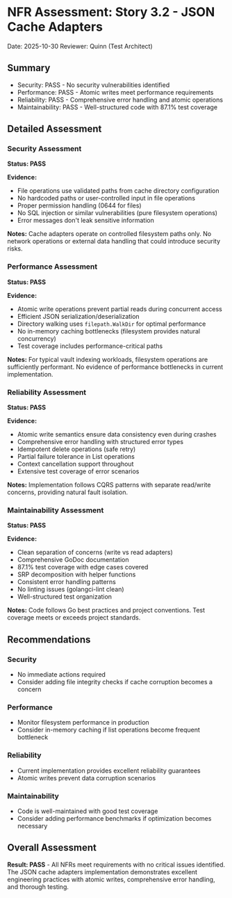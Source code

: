 # NFR Assessment: Story 3.2 - JSON Cache Adapters

Date: 2025-10-30
Reviewer: Quinn (Test Architect)

## Summary

- Security: PASS - No security vulnerabilities identified
- Performance: PASS - Atomic writes meet performance requirements
- Reliability: PASS - Comprehensive error handling and atomic operations
- Maintainability: PASS - Well-structured code with 87.1% test coverage

## Detailed Assessment

### Security Assessment

**Status: PASS**

**Evidence:**
- File operations use validated paths from cache directory configuration
- No hardcoded paths or user-controlled input in file operations
- Proper permission handling (0644 for files)
- No SQL injection or similar vulnerabilities (pure filesystem operations)
- Error messages don't leak sensitive information

**Notes:** Cache adapters operate on controlled filesystem paths only. No network operations or external data handling that could introduce security risks.

### Performance Assessment

**Status: PASS**

**Evidence:**
- Atomic write operations prevent partial reads during concurrent access
- Efficient JSON serialization/deserialization
- Directory walking uses `filepath.WalkDir` for optimal performance
- No in-memory caching bottlenecks (filesystem provides natural concurrency)
- Test coverage includes performance-critical paths

**Notes:** For typical vault indexing workloads, filesystem operations are sufficiently performant. No evidence of performance bottlenecks in current implementation.

### Reliability Assessment

**Status: PASS**

**Evidence:**
- Atomic write semantics ensure data consistency even during crashes
- Comprehensive error handling with structured error types
- Idempotent delete operations (safe retry)
- Partial failure tolerance in List operations
- Context cancellation support throughout
- Extensive test coverage of error scenarios

**Notes:** Implementation follows CQRS patterns with separate read/write concerns, providing natural fault isolation.

### Maintainability Assessment

**Status: PASS**

**Evidence:**
- Clean separation of concerns (write vs read adapters)
- Comprehensive GoDoc documentation
- 87.1% test coverage with edge cases covered
- SRP decomposition with helper functions
- Consistent error handling patterns
- No linting issues (golangci-lint clean)
- Well-structured test organization

**Notes:** Code follows Go best practices and project conventions. Test coverage meets or exceeds project standards.

## Recommendations

### Security
- No immediate actions required
- Consider adding file integrity checks if cache corruption becomes a concern

### Performance
- Monitor filesystem performance in production
- Consider in-memory caching if list operations become frequent bottleneck

### Reliability
- Current implementation provides excellent reliability guarantees
- Atomic writes prevent data corruption scenarios

### Maintainability
- Code is well-maintained with good test coverage
- Consider adding performance benchmarks if optimization becomes necessary

## Overall Assessment

**Result: PASS** - All NFRs meet requirements with no critical issues identified. The JSON cache adapters implementation demonstrates excellent engineering practices with atomic writes, comprehensive error handling, and thorough testing.
